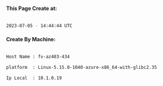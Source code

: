 
   
#### This Page Create at:

```bash

2023-07-05 - 14:44:44 UTC

```

#### Create By Machine:

```bash

Host Name : fv-az403-434

platform  : Linux-5.15.0-1040-azure-x86_64-with-glibc2.35

Ip Local  : 10.1.0.19

```

